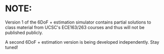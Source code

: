 # NOTE:

Version 1 of the 6DoF + estimation simulator contains partial solutions to class material from UCSC's ECE163/263 courses  and thus will not be published publicly. 

A second 6DoF + estimation version is being developed independently. Stay tuned!